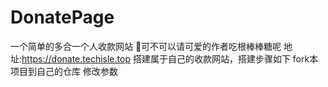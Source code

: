 # DonatePage
一个简单的多合一个人收款网站
🐶可不可以请可爱的作者吃根棒棒糖呢
地址:https://donate.techisle.top
搭建属于自己的收款网站，搭建步骤如下
fork本项目到自己的仓库
修改参数


